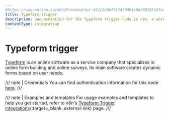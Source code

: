 ```yaml
---
#https://www.notion.so/n8n/Frontmatter-432c2b8dff1f43d4b1c8d20075510fe4
title: Typeform trigger
description: Documentation for the Typeform trigger node in n8n, a workflow automation platform. Includes details of operations and configuration, and links to examples and credentials information.
contentType: integration
---
```


# Typeform trigger

[Typeform](https://www.typeform.com/) is an online software as a service company that specializes in online form building and online surveys. Its main software creates dynamic forms based on user needs.

/// note | Credentials
You can find authentication information for this node [here](/integrations/builtin/credentials/typeform/).
///

/// note | Examples and templates
For usage examples and templates to help you get started, refer to n8n's [Typeform Trigger integrations](https://n8n.io/integrations/typeform-trigger/){:target=_blank .external-link} page.
///
